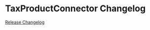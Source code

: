 # TaxProductConnector Changelog

[Release Changelog](https://github.com/spryker/tax-product-connector/releases)
